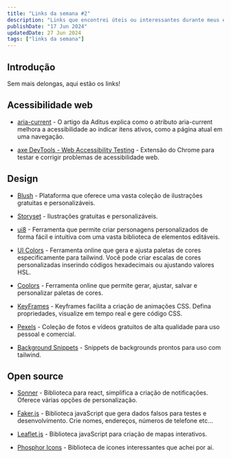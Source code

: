```yaml
---
title: "Links da semana #2"
description: "Links que encontrei úteis ou interessantes durante meus estudos e leituras semanais."
publishDate: "17 Jun 2024"
updatedDate: 27 Jun 2024
tags: ["links da semana"]
---
```


## Introdução

Sem mais delongas, aqui estão os links!

## Acessibilidade web

- [aria-current](https://www.aditus.io/aria/aria-current/) - O artigo da Aditus explica como o atributo aria-current melhora a acessibilidade ao indicar itens ativos, como a página atual em uma navegação.

- [axe DevTools - Web Accessibility Testing](https://chromewebstore.google.com/detail/axe-devtools-web-accessib/lhdoppojpmngadmnindnejefpokejbdd) - Extensão do Chrome para testar e corrigir problemas de acessibilidade web.

## Design

- [Blush](https://blush.design/pt) - Plataforma que oferece uma vasta coleção de ilustrações gratuitas e personalizáveis.

- [Storyset](https://storyset.com/) - Ilustrações gratuitas e personalizáveis.

- [ui8](https://ui8.net/ui8/products/sapiens-character-builder) - Ferramenta que permite criar personagens personalizados de forma fácil e intuitiva com uma vasta biblioteca de elementos editáveis.

- [UI Colors](https://uicolors.app/create) - Ferramenta online que gera e ajusta paletas de cores especificamente para tailwind. Você pode criar escalas de cores personalizadas inserindo códigos hexadecimais ou ajustando valores HSL.

- [Coolors](https://coolors.co/palettes/trending) - Ferramenta online que permite gerar, ajustar, salvar e personalizar paletas de cores.

- [KeyFrames](https://keyframes.app/) - Keyframes facilita a criação de animações CSS. Defina propriedades, visualize em tempo real e gere código CSS.

- [Pexels](https://www.pexels.com/pt-br/) - Coleção de fotos e vídeos gratuitos de alta qualidade para uso pessoal e comercial.

- [Background Snippets](https://bg.ibelick.com/) - Snippets de backgrounds prontos para uso com tailwind.

## Open source

- [Sonner](https://sonner.emilkowal.ski/) - Biblioteca para react, simplifica a criação de notificações. Oferece várias opções de personalização.

- [Faker.js](https://fakerjs.dev/) - Biblioteca javaScript que gera dados falsos para testes e desenvolvimento. Crie nomes, endereços, números de telefone etc...

- [Leaflet.js](https://leafletjs.com/) - Biblioteca javaScript para criação de mapas interativos.

- [Phosphor Icons](https://phosphoricons.com/) - Biblioteca de icones interessantes que achei por ai.
